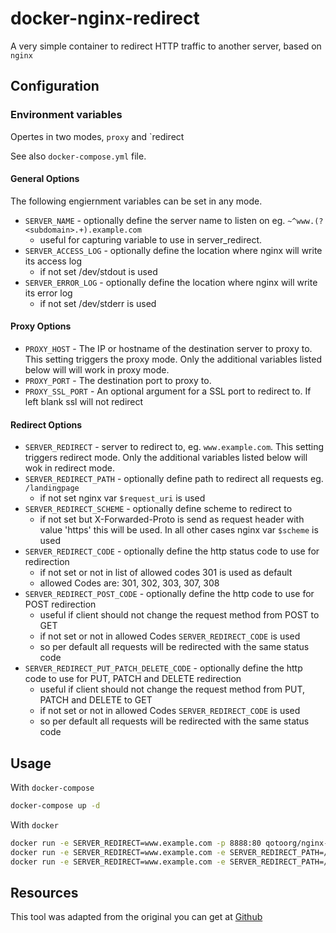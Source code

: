 # docker-nginx-redirect

A very simple container to redirect HTTP traffic to another server, based on `nginx`

## Configuration

### Environment variables

Opertes in two modes, `proxy` and `redirect

See also `docker-compose.yml` file.

#### General Options

The following engiernment variables can be set in any mode.

- `SERVER_NAME` - optionally define the server name to listen on eg. `~^www.(?<subdomain>.+).example.com`
   - useful for capturing variable to use in server_redirect. 
- `SERVER_ACCESS_LOG` - optionally define the location where nginx will write its access log
   - if not set /dev/stdout is used
- `SERVER_ERROR_LOG` - optionally define the location where nginx will write its error log
   - if not set /dev/stderr is used

#### Proxy Options

- `PROXY_HOST` - The IP or hostname of the destination server to proxy to.  This setting triggers the proxy 
                 mode. Only the additional variables listed below will will work in proxy mode.
- `PROXY_PORT` - The destination port to proxy to.
- `PROXY_SSL_PORT` - An optional argument for a SSL port to redirect to. If left blank ssl will not redirect

#### Redirect Options

- `SERVER_REDIRECT` - server to redirect to, eg. `www.example.com`. This setting triggers redirect mode. Only
                      the additional variables listed below will wok in redirect mode.
- `SERVER_REDIRECT_PATH` - optionally define path to redirect all requests eg. `/landingpage`
   - if not set nginx var `$request_uri` is used
- `SERVER_REDIRECT_SCHEME` - optionally define scheme to redirect to 
   - if not set but X-Forwarded-Proto is send as request header with value 'https' this will be used. 
     In all other cases nginx var `$scheme` is used
- `SERVER_REDIRECT_CODE` - optionally define the http status code to use for redirection
   - if not set or not in list of allowed codes 301 is used as default
   - allowed Codes are: 301, 302, 303, 307, 308
 - `SERVER_REDIRECT_POST_CODE` - optionally define the http code to use for POST redirection
    - useful if client should not change the request method from POST to GET
    - if not set or not in allowed Codes `SERVER_REDIRECT_CODE` is used
    - so per default all requests will be redirected with the same status code
 - `SERVER_REDIRECT_PUT_PATCH_DELETE_CODE` - optionally define the http code to use for PUT, PATCH and DELETE redirection
    - useful if client should not change the request method from PUT, PATCH and DELETE to GET
    - if not set or not in allowed Codes `SERVER_REDIRECT_CODE` is used
    - so per default all requests will be redirected with the same status code

## Usage

With `docker-compose`

````bash
docker-compose up -d
````
    
With `docker`    

```bash
docker run -e SERVER_REDIRECT=www.example.com -p 8888:80 qotoorg/nginx-redirect
docker run -e SERVER_REDIRECT=www.example.com -e SERVER_REDIRECT_PATH=/landingpage -p 8888:80 qotoorg/nginx-redirect
docker run -e SERVER_REDIRECT=www.example.com -e SERVER_REDIRECT_PATH=/landingpage -e SERVER_REDIRECT_SCHEME=https -p 8888:80 qotoorg/nginx-redirect
```
## Resources

This tool was adapted from the original you can get at [Github](https://github.com/schmunk42/docker-nginx-redirect)
